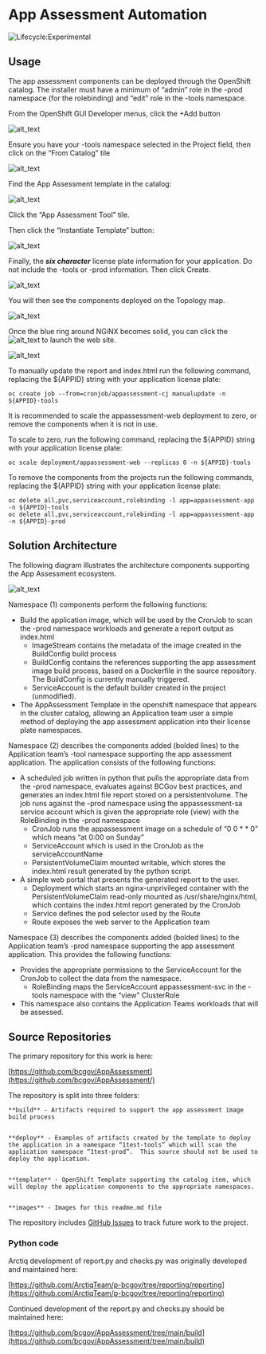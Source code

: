 # App Assessment Automation


![Lifecycle:Experimental](https://img.shields.io/badge/Lifecycle-Experimental-339999)


## Usage


The app assessment components can be deployed through the OpenShift catalog.  The installer must have a minimum of “admin” role in the -prod namespace (for the rolebinding) and “edit” role in the -tools namespace.


From the OpenShift GUI Developer menus, click the +Add button


![alt_text](images/image1.png "image_tooltip")


Ensure you have your -tools namespace selected in the Project field, then click on the “From Catalog” tile


![alt_text](images/image2.png "image_tooltip")


Find the App Assessment template in the catalog:


![alt_text](images/image3.png "image_tooltip")


Click the “App Assessment Tool” tile.


Then click the “Instantiate Template” button:


![alt_text](images/image4.png "image_tooltip")


Finally, the **_six character_** license plate information for your application.  Do not include the -tools or -prod information.  Then click Create.


![alt_text](images/image5.png "image_tooltip")


You will then see the components deployed on the Topology map.


![alt_text](images/image6.png "image_tooltip")


Once the blue ring around NGiNX becomes solid, you can click the 
![alt_text](images/image7.png "image_tooltip")
 to launch the web site.


![alt_text](images/image9.png "image_tooltip")


To manually update the report and index.html run the following command, replacing the ${APPID} string with your application license plate:


```
oc create job --from=cronjob/appassessment-cj manualupdate -n ${APPID}-tools
```


It is recommended to scale the appassessment-web deployment to zero, or remove the components when it is not in use.


To scale to zero, run the following command, replacing the ${APPID} string with your application license plate:


```
oc scale deployment/appassessment-web --replicas 0 -n ${APPID}-tools
```


To remove the components from the projects run the following commands, replacing the ${APPID} string with your application license plate:


```
oc delete all,pvc,serviceaccount,rolebinding -l app=appassessment-app -n ${APPID}-tools
oc delete all,pvc,serviceaccount,rolebinding -l app=appassessment-app -n ${APPID}-prod
```


## 


## Solution Architecture

The following diagram illustrates the architecture components supporting the App Assessment ecosystem.


![alt_text](images/image10.png "image_tooltip")


Namespace (1) components perform the following functions:


* Build the application image, which will be used by the CronJob to scan the -prod namespace workloads and generate a report output as index.html
    * ImageStream contains the metadata of the image created in the BuildConfig build process
    * BuildConfig contains the references supporting the app assessment image build process, based on a Dockerfile in the source repository.  The BuildConfig is currently manually triggered.
    * ServiceAccount is the default builder created in the project (unmodified).
* The AppAssessment Template in the openshift namespace that appears in the cluster catalog, allowing an Application team user a simple method of deploying the app assessment application into their license plate namespaces.

Namespace (2) describes the components added (bolded lines) to the Application team’s -tool namespace supporting the app assessment application.  The application consists of the following functions:


* A scheduled job written in python that pulls the appropriate data from the -prod namespace, evaluates against BCGov best practices, and generates an index.html file report stored on a persistentvolume.  The job runs against the -prod namespace using the appassessment-sa service account which is given the appropriate role (view) with the RoleBinding in the -prod namespace
    * CronJob runs the appassessment image on a schedule of “0 0 * * 0” which means “at 0:00 on Sunday”
    * ServiceAccount which is used in the CronJob as the serviceAccountName
    * PersistentVolumeClaim mounted writable, which stores the index.html result generated by the python script.
* A simple web portal that presents the generated report to the user.
    * Deployment which starts an nginx-unprivileged container with the PersistentVolumeClaim read-only mounted as /usr/share/nginx/html, which contains the index.html report generated by the CronJob
    * Service defines the pod selector used by the Route
    * Route exposes the web server to the Application team

Namespace (3) describes the components added (bolded lines) to the Application team’s -prod namespace supporting the app assessment application.  This provides the following functions:


* Provides the appropriate permissions to the ServiceAccount for the CronJob to collect the data from the namespace.
    * RoleBinding maps the ServiceAccount appassessment-svc in the -tools namespace with the “view” ClusterRole
* This namespace also contains the Application Teams workloads that will be assessed.


## 


## Source Repositories

The primary repository for this work is here:

[https://github.com/bcgov/AppAssessment](https://github.com/bcgov/AppAssessment/)

The repository is split into three folders:


    **build** - Artifacts required to support the app assessment image build process


    **deploy** - Examples of artifacts created by the template to deploy the application in a namespace “1test-tools” which will scan the application namespace “1test-prod”.  This source should not be used to deploy the application.


    **template** - OpenShift Template supporting the catalog item, which will deploy the application components to the appropriate namespaces.


    **images** - Images for this readme.md file

The repository includes [GitHub Issues](https://github.com/bcgov/AppAssessment/issues) to track future work to the project.


### Python code

Arctiq development of report.py and checks.py was originally developed and maintained here:

[https://github.com/ArctiqTeam/p-bcgov/tree/reporting/reporting](https://github.com/ArctiqTeam/p-bcgov/tree/reporting/reporting)

Continued development of the report.py and checks.py should be maintained here:

[https://github.com/bcgov/AppAssessment/tree/main/build](https://github.com/bcgov/AppAssessment/tree/main/build)
